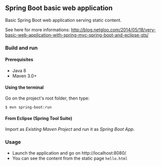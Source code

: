 ## Spring Boot basic web application

Basic Spring Boot web application serving static content.

See here for more informations: http://blog.netgloo.com/2014/05/18/very-basic-web-application-with-spring-mvc-spring-boot-and-eclipse-sts/


### Build and run

#### Prerequisites

- Java 8
- Maven 3.0+

#### Using the terminal

Go on the project's root folder, then type:

    $ mvn spring-boot:run

#### From Eclipse (Spring Tool Suite)

Import as *Existing Maven Project* and run it as *Spring Boot App*.


### Usage

- Launch the application and go on http://localhost:8080/
- You can see the content from the static page `hello.html`
